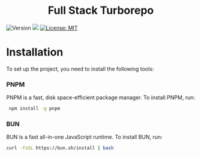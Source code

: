 <h1 align="center">Full Stack Turborepo</h1>
<p>
  <img alt="Version" src="https://img.shields.io/badge/version-0.0.0-blue.svg?cacheSeconds=2592000" />
  <img src="https://img.shields.io/badge/node-%3E%3D21.0.0-blue.svg" />
  <a href="https://github.com/aiherrera/aiherrera-turborepo-template/LICENSE" target="_blank">
    <img alt="License: MIT" src="https://img.shields.io/badge/License-MIT-yellow.svg" />
  </a>
</p>

# Installation
To set up the project, you need to install the following tools:
### PNPM
PNPM is a fast, disk space-efficient package manager.
To install PNPM, run:
```bash
 npm install -g pnpm
```

### BUN
BUN is a fast all-in-one JavaScript runtime.
To install BUN, run:
```bash
curl -fsSL https://bun.sh/install | bash
```